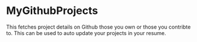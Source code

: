 # MyGithubProjects

This fetches project details on Github those you own or
those you contribte to. This can be used to auto update
your projects in your resume.
